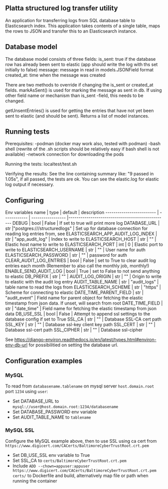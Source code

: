 ## Platta structured log transfer utility

An application for transferring logs from SQL database table to
Elasticsearch index. This application takes contents of a single table,
maps the rows to JSON and transfer this to an Elasticsearch instance.



## Database model

The database model consists of three fields:
is_sent: true if the database row has already been sent to elastic (app should write the log with ths set initially to false)
message: message in read in models.JSONField format
created_at: time when the message was created

There are two methods to override if changing the is_sent or created_at fields.
markAsSent() is used for marking the message as sent in db. If using other field name or mechanism than is_sent -field, this needs to be changed.

getUnsentEntries() is used for getting the entries that have not yet been sent to elastic (and should be sent). Returns a list of model instances.

## Running tests

Prerequisites:
-podman (docker may work also, tested with podman)
-bash shell (rewrite of the .sh scripts should be relatively easy if bash shell is not available)
-network connection for downloading the pods

Running the tests:
localtest/test.sh

Verifying the results:
See the line containing summary like: "9 passed in 1.05s", if all passed, the tests are ok.
You can see the elastic.log for elastic log output if necessary.

## Configuring

Env variables
name                      | type         |         default              | description
------------------------- | ------------ | -----------------            |-------------------------------------------------
DEBUG                     | bool         | False                        | If set to true will print more log
DATABASE_URL              | str          |"postgres:///structuredlogs"  | Set up for database connection for reading log entries from, see 
ELASTICSEARCH_APP_AUDIT_LOG_INDEX | str  | "app_audit_log"              | Index to write to
ELASTICSEARCH_HOST        | str          | ""                           | Elastic host name to write to
ELASTICSEARCH_PORT        | int          | 0                            | Elastic port to write to
ELASTICSEARCH_USERNAME    | str          | ""                           | User name for auth
ELASTICSEARCH_PASSWORD    | str          | ""                           | password for auth
CLEAR_AUDIT_LOG_ENTRIES   | bool         | False                        | set to True to clear audit log entries each month (Remember to also call the monthly job, monthly!)
ENABLE_SEND_AUDIT_LOG     | bool         | True                         | set to False to not send anything to elastic
DB_PREFIX                 | str          | ""                           | 
AUDIT_LOG_ORIGIN          | str          | ""                           | Origin to write to elastic with the audit log entry
AUDIT_TABLE_NAME          | str          | "audit_logs"                 | table name to read the logs from
ELASTICSEARCH_SCHEME      | str          | "https"                      | Scheme for connecting to elastic
DATE_TIME_PARENT_FIELD    | str          | "audit_event"                | Field name for parent object for fetching the elastic timestamp from json data. If unset, will search from root
DATE_TIME_FIELD           | str          | "date_time"                  | Field name for fetching the elastic timestamp from json data
DB_USE_SSL                | bool         | False                        | Attempt to append ssl settings to the database config if set to True
SSL_CA                    | str          | ""                           | Database SSL-CA cert path 
SSL_KEY                   | str          | ""                           | Database ssl-key client key path
SSL_CERT                  | str          | ""                           | Database ssl-cert path
SSL_CIPHER                | str          | ""                           | Database ssl-cipher

See https://django-environ.readthedocs.io/en/latest/types.html#environ-env-db-url for possibilitied on setting the database url.

## Configuration examples

### MySQL
To read from `databasename.tablename` on mysql server `host.domain.root` port `1234` using `user`:
- Set DATABASE_URL to `mysql://user@host.domain.root:1234/databasename`
- Set DATABASE_PASSWORD env variable
- Set AUDIT_TABLE_NAME to `tablename`

### MySQL SSL
Configure the MySQL example above, then to use SSL using ca cert from `https://www.digicert.com/CACerts/BaltimoreCyberTrustRoot.crt.pem`
- Set DB_USE_SSL env variable to True
- Set SSL_CA to `certs/BaltimoreCyberTrustRoot.crt.pem`
- Include `ADD --chown=appuser:appuser https://www.digicert.com/CACerts/BaltimoreCyberTrustRoot.crt.pem certs/` to Dockerfile and build, alternatively map file or path when running the container
